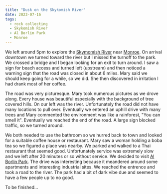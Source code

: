 ```yaml
---
title: "Dusk on the Skykomish River"
date: 2023-07-16
tags:
  - rock collecting
  - Skykomish River
  - Al Borlin Park 
  - Monroe
---
```

We left around 5pm to explore the [Skymomish River](/skykomish-river/) near [Monroe](/monroe/). On arrival downtown we turned toward the river but I missed the turnoff to the park. We crossed a bridge and I began looking for an exit to turn around. I saw a sign for beach access and turned left (upstream) and then noticed a warning sign that the road was closed in about 6 miles. Mary said we should keep going for a while, so we did. She then discovered in irritation I had drank most of her coffee.

The road was very picturesque. Mary took numerous pictures as we drove along. Every house was beautiful especially with the background of tree covered hills. On our left was the river. Unfortunately the road did not have many locations to pull over. Eventually we entered an uphill drive with many trees and Mary commented the environment was like a rainforest, "You can smell it". Eventually we reached the end of the road. A large sign blocked traffic, so we turned around.

We both needed to use the bathroom so we hurred back to town and looked for a suitable coffee house or restaurant. Mary saw a woman holding a boba tea so we figured a place was nearby. We parked and walked to a Thai restaurant that seemed good. Unfortunately service was extremely slow and we left after 20 minutes or so without service. We decided to visit [Al Borlin Park](/al-borlin-park/). The drive was interesting because it meandered around some apartments and interesting industrial sites. We reached the entrence and took a road to the river. The park had a bit of dark vibe due and seemed to have a few people up to no good.

To be finished...
